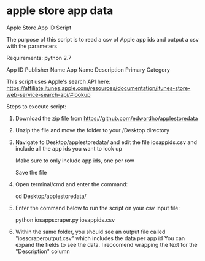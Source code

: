 # apple store app data
Apple Store App ID Script

The purpose of this script is to read a csv of Apple app ids and output a csv with the parameters

Requirements: python 2.7

App ID
Publisher Name
App Name
Description
Primary Category

This script uses Apple's search API here: 
https://affiliate.itunes.apple.com/resources/documentation/itunes-store-web-service-search-api/#lookup

Steps to execute script:

1. Download the zip file from https://github.com/edwardho/applestoredata

2. Unzip the file and move the folder to your /Desktop directory
 
3. Navigate to Desktop/applestoredata/ and edit the file iosappids.csv and include all the app ids you want to look up

    Make sure to only include app ids, one per row

    Save the file

4. Open terminal/cmd and enter the command:

    cd Desktop/applestoredata/

5. Enter the command below to run the script on your csv input file:

    python iosappscraper.py iosappids.csv

6. Within the same folder, you should see an output file called "iosscraperoutput.csv" which includes the data per app id
    You can expand the fields to see the data. I reccomend wrapping the text for the "Description" column
